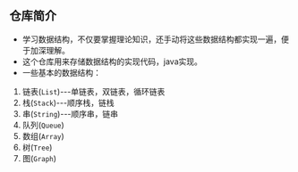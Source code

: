 ## 仓库简介
- 学习数据结构，不仅要掌握理论知识，还手动将这些数据结构都实现一遍，便于加深理解。
- 这个仓库用来存储数据结构的实现代码，java实现。
- 一些基本的数据结构：
1. 链表(`List`)---单链表，双链表，循环链表
2. 栈(`Stack`)---顺序栈，链栈
3. 串(`String`)---顺序串，链串
4. 队列(`Queue`)
5. 数组(`Array`)
6. 树(`Tree`) 
7. 图(`Graph`) 
